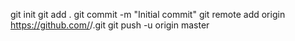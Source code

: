 git init
git add .
git commit -m "Initial commit"
git remote add origin https://github.com/<your-github-username>/<repository-name>.git
git push -u origin master

